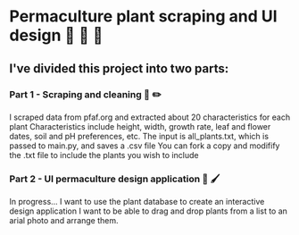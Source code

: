 # Permaculture plant scraping and UI design :chestnut: :seedling: :deciduous_tree:

## I've divided this project into two parts:
### Part 1 - Scraping and cleaning :ledger: :pencil2:
I scraped data from pfaf.org and extracted about 20 characteristics for each plant
Characteristics include height, width, growth rate, leaf and flower dates, soil and pH preferences, etc.
The input is all_plants.txt, which is passed to main.py, and saves a .csv file
You can fork a copy and modifify the .txt file to include the plants you wish to include

### Part 2 - UI permaculture design application :art: :paintbrush:
In progress... I want to use the plant database to create an interactive design application
I want to be able to drag and drop plants from a list to an arial photo and arrange them.
